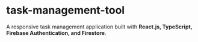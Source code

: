 # task-management-tool
A responsive task management application built with **React.js, TypeScript, Firebase Authentication, and Firestore**. 
